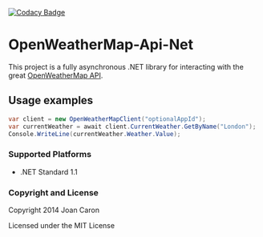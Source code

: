[![Codacy Badge](https://api.codacy.com/project/badge/Grade/6924c4f0ffe04b3cbeeff87a718a494d)](https://www.codacy.com/app/joancaron/OpenWeatherMap-Api-Net?utm_source=github.com&amp;utm_medium=referral&amp;utm_content=joancaron/OpenWeatherMap-Api-Net&amp;utm_campaign=Badge_Grade)

OpenWeatherMap-Api-Net
======================

This project is a fully asynchronous .NET library for interacting with the great [OpenWeatherMap API](http://openweathermap.org/API).

## Usage examples

```c#
var client = new OpenWeatherMapClient("optionalAppId");
var currentWeather = await client.CurrentWeather.GetByName("London");
Console.WriteLine(currentWeather.Weather.Value);
```

### Supported Platforms

* .NET Standard 1.1

### Copyright and License

Copyright 2014 Joan Caron

Licensed under the MIT License
